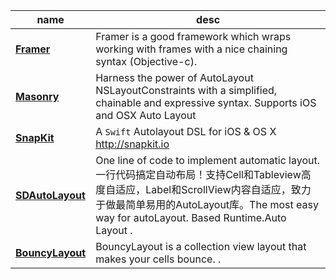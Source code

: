 | name | desc |
| --- | --- |
| **[Framer](https://github.com/Otbivnoe/Framer)** | Framer is a good framework which wraps working with frames with a nice chaining syntax \(Objective-c\). |
| **[Masonry](https://github.com/SnapKit/Masonry)** | Harness the power of AutoLayout NSLayoutConstraints with a simplified, chainable and expressive syntax. Supports iOS and OSX Auto Layout |
| **[SnapKit](https://github.com/SnapKit/SnapKit)** | A `Swift` Autolayout DSL for iOS & OS X <http://snapkit.io> |
| **[SDAutoLayout](https://github.com/gsdios/SDAutoLayout)** | One line of code to implement automatic layout. 一行代码搞定自动布局！支持Cell和Tableview高度自适应，Label和ScrollView内容自适应，致力于做最简单易用的AutoLayout库。The most easy way for autoLayout. Based Runtime.Auto Layout . |
| **[BouncyLayout](https://github.com/roberthein/BouncyLayout)** | BouncyLayout is a collection view layout that makes your cells bounce. . |





